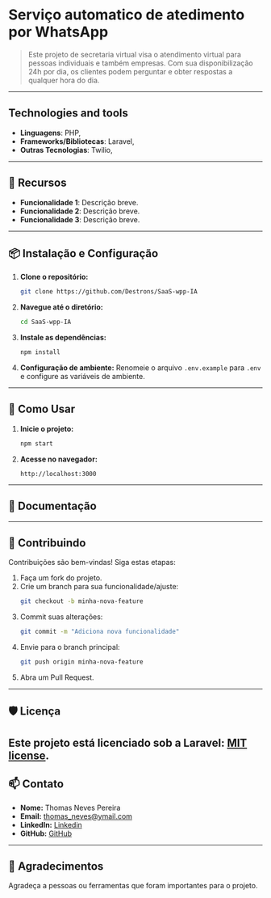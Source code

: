 # Serviço automatico de atedimento por WhatsApp

> Este projeto de secretaria virtual visa o atendimento virtual para pessoas individuais e também empresas. Com sua disponibilização 24h por dia, os clientes podem perguntar e obter respostas a qualquer hora do dia. 
---
## Technologies and tools
- **Linguagens**: PHP, 
- **Frameworks/Bibliotecas**: Laravel, 
- **Outras Tecnologias**: Twilio,
---
## 🚀 Recursos
- **Funcionalidade 1**: Descrição breve.
- **Funcionalidade 2**: Descrição breve.
- **Funcionalidade 3**: Descrição breve.
---
## 📦 Instalação e Configuração
1. **Clone o repositório:**
    ```bash
    git clone https://github.com/Destrons/SaaS-wpp-IA
    ```
2. **Navegue até o diretório:**
    ```bash
    cd SaaS-wpp-IA
    ```
3. **Instale as dependências:**
    ```bash
    npm install
    ```
4. **Configuração de ambiente:** Renomeie o arquivo `.env.example` para `.env` e configure as variáveis de ambiente.
---
## 📝 Como Usar
1. **Inicie o projeto:**
    ```bash
    npm start
    ```
2. **Acesse no navegador:** 
    ```
    http://localhost:3000
    ```
---
## 📄 Documentação

---
## 🤝 Contribuindo
Contribuições são bem-vindas! Siga estas etapas:
1. Faça um fork do projeto.
2. Crie um branch para sua funcionalidade/ajuste:
    ```bash
    git checkout -b minha-nova-feature
    ```
3. Commit suas alterações:
    ```bash
    git commit -m "Adiciona nova funcionalidade"
    ```
4. Envie para o branch principal:
    ```bash
    git push origin minha-nova-feature
    ```
5. Abra um Pull Request.
---
## 🛡️ Licença
Este projeto está licenciado sob a Laravel: [MIT license](https://opensource.org/licenses/MIT).
---
## 📫 Contato
- **Nome:** Thomas Neves Pereira
- **Email:** thomas_neves@ymail.com
- **LinkedIn:** [Linkedin](https://www.linkedin.com/in/thomas-neves-dev/)
- **GitHub:** [GitHub](https://github.com/Destrons)
---
## 🌟 Agradecimentos
Agradeça a pessoas ou ferramentas que foram importantes para o projeto.
